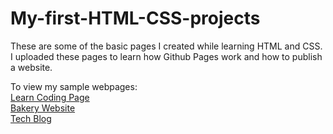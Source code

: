 # My-first-HTML-CSS-projects
These are some of the basic pages I created while learning HTML and CSS.
I uploaded these pages to learn how Github Pages work and how to publish a website.

To view my sample webpages:  
[Learn Coding Page](https://jeffr49.github.io/My-first-HTML-CSS-project/site1/)  
[Bakery Website](https://jeffr49.github.io/My-first-HTML-CSS-project/site2/)  
[Tech Blog](https://jeffr49.github.io/My-first-HTML-CSS-project/site3/)

